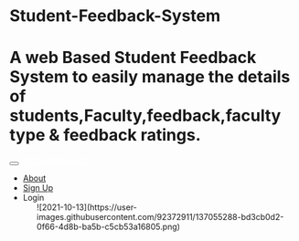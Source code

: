 # Student-Feedback-System
# A web Based Student Feedback System to easily manage the details of students,Faculty,feedback,faculty type & feedback ratings.

  <div class="navbar navbar-inverse navbar-fixed-top pushkar">
            <div class="container ">
                <div class="navbar-header">
                    <button type="button" class="navbar-toggle" data-toggle="collapse" data-target="#myNavbar">
                        <span class="icon-bar"></span>
                        <span class="icon-bar"></span>
                        <span class="icon-bar"></span>
                    </button>
                    <a class="navbar-brand" href="index.php" style="color:white;font-family:"Segoe UI";">MIT MORADABAD</a>
                </div>
                <div class="collapse navbar-collapse" id="myNavbar">
                    <ul class="nav navbar-nav navbar-right">
                        <li><a href="about.html"><span class="glyphicon glyphicon-book"></span> About</a></li>
                        <li><a href="signup.php"><span class="glyphicon glyphicon-user"></span> Sign Up</a></li>
                        <li class="dropdown">
        <a class="dropdown-toggle" data-toggle="dropdown"><span class="glyphicon glyphicon-log-in"></span> Login</a>
        <ul class="dropdown-menu">
![2021-10-13](https://user-images.githubusercontent.com/92372911/137055288-bd3cb0d2-0f66-4d8b-ba5b-c5cb53a16805.png)


